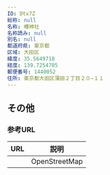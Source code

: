 ```yaml
---
ID: Dtx7Z
総称: null
名称: 椿神社
名称読み: null
別名: null
都道府県: 東京都
区域: 大田区
緯度: 35.5649718
経度: 139.7254705
郵便番号: 1440052
住所: 東京都大田区蒲田２丁目２０−１１
---
```


## その他

### 参考URL

| URL | 説明          |
| --- | ------------- |
|     | OpenStreetMap |
